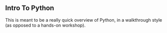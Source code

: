 ## Intro To Python

This is meant to be a really quick overview of Python, in a walkthrough style (as opposed to a hands-on workshop).
